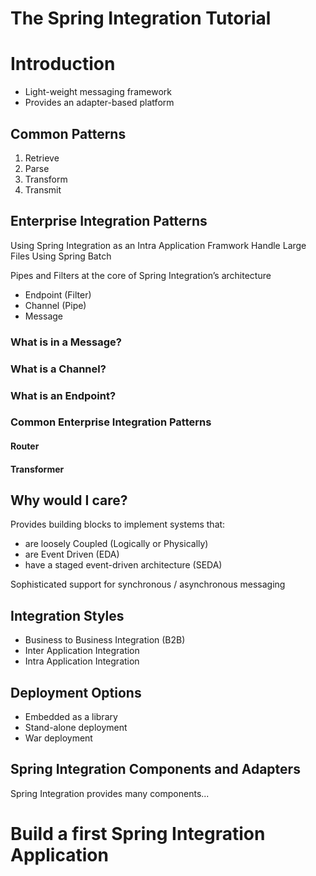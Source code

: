 The Spring Integration Tutorial
===============================

# Introduction

* Light-weight messaging framework
* Provides an adapter-based platform

## Common Patterns

1. Retrieve
2. Parse
3. Transform
4. Transmit

## Enterprise Integration Patterns

Using Spring Integration as an Intra Application Framwork
Handle Large Files Using Spring Batch

Pipes and Filters at the core of Spring Integration’s architecture

* Endpoint (Filter)
* Channel (Pipe)
* Message

### What is in a Message?
### What is a Channel?
### What is an Endpoint?

### Common Enterprise Integration Patterns

#### Router
#### Transformer

## Why would I care?

Provides building blocks to implement systems that:

* are loosely Coupled (Logically or Physically)
* are Event Driven (EDA)
* have a staged event-driven architecture (SEDA)

Sophisticated support for synchronous / asynchronous messaging

## Integration Styles

* Business to Business Integration (B2B)
* Inter Application Integration
* Intra Application Integration

## Deployment Options

* Embedded as a library
* Stand-alone deployment
* War deployment

## Spring Integration Components and Adapters

Spring Integration provides many components...

# Build a first Spring Integration Application







